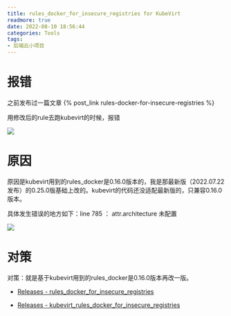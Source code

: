 ```yaml
---
title: rules_docker_for_insecure_registries for KubeVirt
readmore: true
date: 2022-08-10 18:56:44
categories: Tools
tags:
- 后端云小项目
---
```


# 报错

之前发布过一篇文章 {% post_link rules-docker-for-insecure-registries %}

用修改后的rule去跑kubevirt的时候，报错

![](/images/rules-docker-for-insecure-registries-kubevirt/2022-08-10-15-58-39.png)

# 原因

原因是kubevirt用到的rules_docker是0.16.0版本的，我是那最新版（2022.07.22发布）的0.25.0版基础上改的。kubevirt的代码还没适配最新版的，只兼容0.16.0版本。

具体发生错误的地方如下：line 785 ： attr.architecture 未配置

![](/images/rules-docker-for-insecure-registries-kubevirt/2022-08-10-15-56-50.png)

# 对策

对策：就是基于kubevirt用到的rules_docker是0.16.0版本再改一版。

* [Releases - rules_docker_for_insecure_registries](https://github.com/backendcloud/rules_docker_for_insecure_registries/releases/tag/rules_docker_for_insecure_registries)

* [Releases - kubevirt_rules_docker_for_insecure_registries](https://github.com/backendcloud/rules_docker_for_insecure_registries/releases/tag/kubevirt_rules_docker_for_insecure_registries)